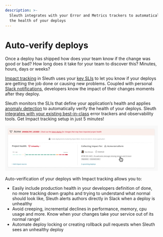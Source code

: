 ```yaml
---
description: >-
  Sleuth integrates with your Error and Metrics trackers to automatically verify
  the health of your deploys
---
```


# Auto-verify deploys

Once a deploy has shipped how does your team know if the change was good or bad? How long does it take for your team to discover this? Minutes, hours, days or weeks?

[Impact tracking](../integrations-1/impact-sources/) in Sleuth uses your [key SLIs](https://en.wikipedia.org/wiki/Service_level_indicator) to let you know if your deploys are getting the job done or causing new problems. Coupled with personal [Slack notifications](https://help.sleuth.io/notifications), developers know the impact of their changes moments after they deploy.

Sleuth monitors the SLIs that define your application’s health and applies [anomaly detection](anomaly-detection.md) to automatically verify the health of your deploys. Sleuth [integrates with your existing best-in-class](../integrations-1/impact-sources/) error trackers and observability tools. Get Impact tracking setup in just 5 minutes!

![Sleuth determined your deploy is unhealthy and shows you why](../.gitbook/assets/60124054ccf40a2b54f907c1_unhealthy-locked-deploy.png)

Auto-verification of your deploys with Impact tracking allows you to:

* Easily include production health in your developers definition of done, no more tracking down graphs and trying to understand what normal should look like, Sleuth alerts authors directly in Slack when a deploy is unhealthy
* Avoid creeping, incremental declines in performance, memory, cpu usage and more. Know when your changes take your service out of its normal range!
* Automate deploy locking or creating rollback pull requests when Sleuth sees an unhealthy deploy

